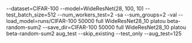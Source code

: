 --dataset=CIFAR-100 --model=WideResNet(28, 100, 10) --test_batch_size=512 --num_workers_test=2 -sa --sum_groups=2 -val --load_model=runs/CIFAR-100 50000 full WideResNet28_10 platou beta-random-sum2 --save_dir=CIFAR-100 50000 full WideResNet28_10 platou beta-random-sum2 aug_test --skip_existing --test_only --aug_test=125
